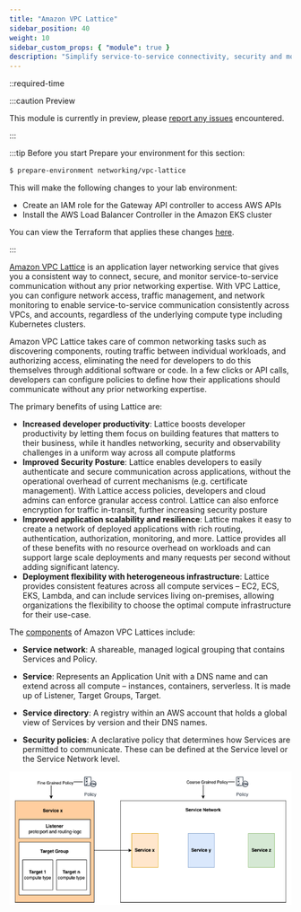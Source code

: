 ```yaml
---
title: "Amazon VPC Lattice"
sidebar_position: 40
weight: 10
sidebar_custom_props: { "module": true }
description: "Simplify service-to-service connectivity, security and monitoring on Amazon Elastic Kubernetes Service with Amazon VPC Lattice."
---
```


\::required-time

:::caution Preview

This module is currently in preview, please [report any issues](https://github.com/aws-samples/eks-workshop-v2/issues) encountered.

:::

:::tip Before you start
Prepare your environment for this section:

```bash timeout=300 wait=30
$ prepare-environment networking/vpc-lattice
```

This will make the following changes to your lab environment:

- Create an IAM role for the Gateway API controller to access AWS APIs
- Install the AWS Load Balancer Controller in the Amazon EKS cluster

You can view the Terraform that applies these changes [here](https://github.com/VAR::MANIFESTS_OWNER/VAR::MANIFESTS_REPOSITORY/tree/VAR::MANIFESTS_REF/manifests/modules/networking/vpc-lattice/.workshop/terraform).

:::

[Amazon VPC Lattice](https://aws.amazon.com/vpc/lattice/) is an application layer networking service that gives you a consistent way to connect, secure, and monitor service-to-service communication without any prior networking expertise. With VPC Lattice, you can configure network access, traffic management, and network monitoring to enable service-to-service communication consistently across VPCs, and accounts, regardless of the underlying compute type including Kubernetes clusters.

Amazon VPC Lattice takes care of common networking tasks such as discovering components, routing traffic between individual workloads, and authorizing access, eliminating the need for developers to do this themselves through additional software or code. In a few clicks or API calls, developers can configure policies to define how their applications should communicate without any prior networking expertise.

The primary benefits of using Lattice are:

- **Increased developer productivity**: Lattice boosts developer productivity by letting them focus on building features that matters to their business, while it handles networking, security and observability challenges in a uniform way across all compute platforms
- **Improved Security Posture**: Lattice enables developers to easily authenticate and secure communication across applications, without the operational overhead of current mechanisms (e.g. certificate management). With Lattice access policies, developers and cloud admins can enforce granular access control. Lattice can also enforce encryption for traffic in-transit, further increasing security posture
- **Improved application scalability and resilience**: Lattice makes it easy to create a network of deployed applications with rich routing, authentication, authorization, monitoring, and more. Lattice provides all of these benefits with no resource overhead on workloads and can support large scale deployments and many requests per second without adding significant latency.
- **Deployment flexibility with heterogeneous infrastructure**: Lattice provides consistent features across all compute services – EC2, ECS, EKS, Lambda, and can include services living on-premises, allowing organizations the flexibility to choose the optimal compute infrastructure for their use-case.

The [components](https://docs.aws.amazon.com/vpc-lattice/latest/ug/what-is-vpc-service-network.html#vpc-service-network-components-overview) of Amazon VPC Lattices include:

- **Service network**:
  A shareable, managed logical grouping that contains Services and Policy.

- **Service**:
  Represents an Application Unit with a DNS name and can extend across all compute – instances, containers, serverless. It is made up of Listener, Target Groups, Target.

- **Service directory**:
  A registry within an AWS account that holds a global view of Services by version and their DNS names.

- **Security policies**:
  A declarative policy that determines how Services are permitted to communicate. These can be defined at the Service level or the Service Network level.

![Amazon VPC Lattice Components](assets/vpc_lattice_building_blocks.png)
